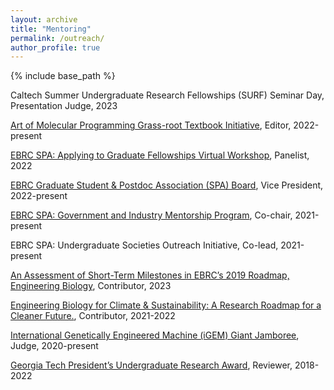 ```yaml
---
layout: archive
title: "Mentoring"
permalink: /outreach/
author_profile: true
---
```


{% include base_path %}

Caltech Summer Undergraduate Research Fellowships (SURF) Seminar Day, Presentation Judge, 2023

[Art of Molecular Programming Grass-root Textbook Initiative](https://molecularprogrammers.org/#aomp), Editor, 2022-present

[EBRC SPA: Applying to Graduate Fellowships Virtual Workshop](https://www.youtube.com/watch?v=68ATfiHqgrY), Panelist, 2022

[EBRC Graduate Student & Postdoc Association (SPA) Board](https://ebrc.org/student-postdoc-association/), Vice President, 2022-present

[EBRC SPA: Government and Industry Mentorship Program](https://ebrc.org/programs/mentorship/), Co-chair, 2021-present

EBRC SPA: Undergraduate Societies Outreach Initiative, Co-lead, 2021-present

[An Assessment of Short-Term Milestones in EBRC’s 2019 Roadmap, Engineering Biology](https://roadmap.ebrc.org/2019-roadmap/an-assessment-of-engineering-biology-2023/), Contributor, 2023

[Engineering Biology for Climate & Sustainability: A Research Roadmap for a Cleaner Future.](https://ebrc.org/focus-areas/roadmapping/engineering-biology-for-climate-sustainability-september-2022/#:~:text=Engineering%20Biology%20for%20Climate%20%26%20Sustainability%3A%20A%20Research%20Roadmap%20for%20a,and%20grow%20the%20circular%20bioeconomy.), Contributor, 2021-2022

[International Genetically Engineered Machine (iGEM) Giant Jamboree](https://jamboree.igem.org), Judge, 2020-present

[Georgia Tech President’s Undergraduate Research Award](https://undergradresearch.gatech.edu/content/presidents-undergraduate-research-awards), Reviewer, 2018-2022